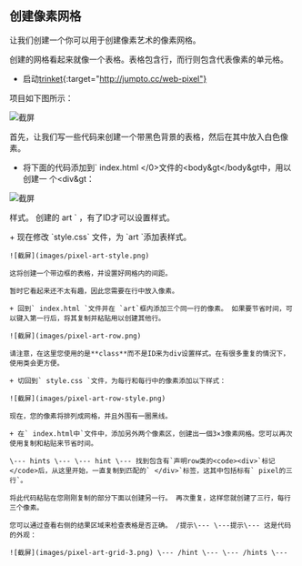 ## 创建像素网格

让我们创建一个你可以用于创建像素艺术的像素网格。

创建的网格看起来就像一个表格。表格包含行，而行则包含代表像素的单元格。

+ 启动[trinket](http://jumpto.cc/web-pixel){:target="http://jumpto.cc/web-pixel"}

项目如下图所示：

![截屏](images/pixel-starter.png)

首先，让我们写一些代码来创建一个带黑色背景的表格，然后在其中放入白色像素。

+ 将下面的代码添加到` index.html </0>文件的<body&gt</body&gt中，用以创建一 个<div&gt：</li>
</ul>

<p><img src="images/pixel-art-art.png" alt="截屏" /></p>

<p><div&gt是一个不可见的框，但是您可以给它设置一个<strong>样式</strong>。 创建的<div&gt的ID是 <code> art ` ，有了ID才可以设置样式。</p> 
    + 现在修改 `style.css` 文件，为 `art `添加表样式。
    
    ![截屏](images/pixel-art-style.png)
    
    这将创建一个带边框的表格，并设置好网格内的间距。
    
    暂时它看起来还不太有趣，因此您需要在行中放入像素。
    
    + 回到` index.html `文件并在 `art`框内添加三个同一行的像素。 如果要节省时间，可以键入第一行后，将其复制并粘贴用以创建其他行。
    
    ![截屏](images/pixel-art-row.png)
    
    请注意，在这里您使用的是**class**而不是ID来为div设置样式。在有很多重复的情況下，使用类会更方便。
    
    + 切回到` style.css `文件，为每行和每行中的像素添加以下样式：
    
    ![截屏](images/pixel-art-row-style.png)
    
    现在，您的像素将排列成网格，并且外围有一圈黑线。
    
    + 在` index.html中`文件中，添加另外两个像素区，创建出一個3×3像素网格。您可以再次使用复制和粘贴来节省时间。
    
    \--- hints \--- \--- hint \--- 找到包含有`声明row类的<code><div>`标记</code>后，从这里开始，一直复制到匹配的` </div>`标签，这其中包括标有` pixel的三行`。
    
    将此代码粘贴在您刚刚复制的部分下面以创建另一行。 再次重复，这样您就创建了三行，每行三个像素。
    
    您可以通过查看右侧的结果区域来检查表格是否正确。 /提示\--- \---提示\--- 这是代码的外观：
    
    ![截屏](images/pixel-art-grid-3.png) \--- /hint \--- \--- /hints \---
